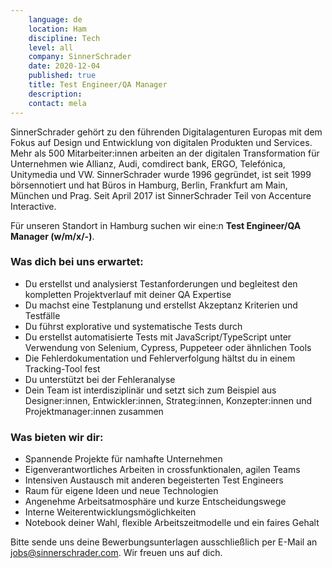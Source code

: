 ```yaml
---
    language: de
    location: Ham
    discipline: Tech
    level: all
    company: SinnerSchrader
    date: 2020-12-04
    published: true
    title: Test Engineer/QA Manager
    description: 
    contact: mela
---
```


SinnerSchrader gehört zu den führenden Digitalagenturen Europas mit dem Fokus auf Design und Entwicklung von digitalen Produkten und Services. Mehr als 500 Mitarbeiter:innen arbeiten an der digitalen Transformation für Unternehmen wie Allianz, Audi, comdirect bank, ERGO, Telefónica, Unitymedia und VW. SinnerSchrader wurde 1996 gegründet, ist seit 1999 börsennotiert und hat Büros in Hamburg, Berlin, Frankfurt am Main, München und Prag. Seit April 2017 ist SinnerSchrader Teil von Accenture Interactive.

Für unseren Standort in Hamburg suchen wir eine:n **Test Engineer/QA Manager (w/m/x/-)**.

### Was dich bei uns erwartet:

- Du erstellst und analysierst Testanforderungen und begleitest den kompletten Projektverlauf mit deiner QA Expertise
- Du machst eine Testplanung und erstellst Akzeptanz Kriterien und Testfälle
- Du führst explorative und systematische Tests durch
- Du erstellst automatisierte Tests mit JavaScript/TypeScript unter Verwendung von Selenium, Cypress, Puppeteer oder ähnlichen Tools
- Die Fehlerdokumentation und Fehlerverfolgung hältst du in einem Tracking-Tool fest
- Du unterstützt bei der Fehleranalyse
- Dein Team ist interdisziplinär und setzt sich zum Beispiel aus Designer:innen, Entwickler:innen, Strateg:innen, Konzepter:innen und Projektmanager:innen zusammen

### Was bieten wir dir:

- Spannende Projekte für namhafte Unternehmen
- Eigenverantwortliches Arbeiten in crossfunktionalen, agilen Teams
- Intensiven Austausch mit anderen begeisterten Test Engineers
- Raum für eigene Ideen und neue Technologien
- Angenehme Arbeitsatmosphäre und kurze Entscheidungswege
- Interne Weiterentwicklungsmöglichkeiten
- Notebook deiner Wahl, flexible Arbeitszeitmodelle und ein faires Gehalt

Bitte sende uns deine Bewerbungsunterlagen ausschließlich per E-Mail an <jobs@sinnerschrader.com>. Wir freuen uns auf dich.
